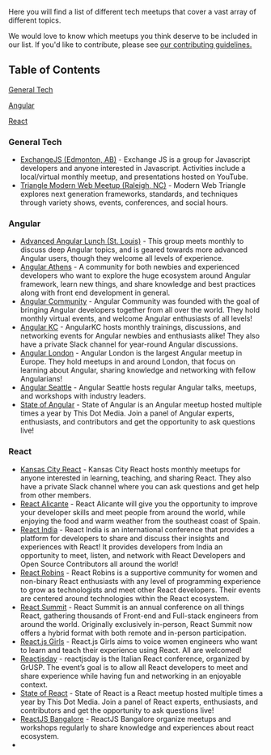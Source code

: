 Here you will find a list of different tech meetups that cover a vast array of different topics.

We would love to know which meetups you think deserve to be included in our list. If you'd like to contribute, please see [our contributing guidelines.](./CONTRIBUTING.md)

## Table of Contents

[General Tech](#general-tech)

[Angular](#angular)

[React](#react)

### General Tech

- [ExchangeJS (Edmonton, AB)](https://exchangejs.com/) - Exchange JS is a group for Javascript developers and anyone interested in Javascript. Activities include a local/virtual monthly meetup, and presentations hosted on YouTube.
- [Triangle Modern Web Meetup (Raleigh, NC)](https://www.meetup.com/trianglemodernweb/) - Modern Web Triangle explores next generation frameworks, standards, and techniques through variety shows, events, conferences, and social hours.

### Angular

- [Advanced Angular Lunch (St. Louis)](https://www.meetup.com/Angular-Lunch/) - This group meets monthly to discuss deep Angular topics, and is geared towards more advanced Angular users, though they welcome all levels of experience.
- [Angular Athens](https://twitter.com/AthensAngular) - A community for both newbies and experienced developers who want to explore the huge ecosystem around Angular framework, learn new things, and share knowledge and best practices along with front end development in general.
- [Angular Community](https://angularcommunity.net/home) - Angular Community was founded with the goal of bringing Angular developers together from all over the world. They hold monthly virtual events, and welcome Angular enthusiasts of all levels!
- [Angular KC](https://angularkc.github.io/) - AngularKC hosts monthly trainings, discussions, and networking events for Angular newbies and enthusiasts alike! They also have a private Slack channel for year-round Angular discussions.
- [Angular London](https://www.meetup.com/Angular-London/) - Angular London is the largest Angular meetup in Europe. They hold meetups in and around London, that focus on learning about Angular, sharing knowledge and networking with fellow Angularians!
- [Angular Seattle](https://www.meetup.com/Angular-Seattle/) - Angular Seattle hosts regular Angular talks, meetups, and workshops with industry leaders.
- [State of Angular](https://www.angularmeetup.com/#/) - State of Angular is an Angular meetup hosted multiple times a year by This Dot Media. Join a panel of Angular experts, enthusiasts, and contributors and get the opportunity to ask questions live!

### React

- [Kansas City React](https://www.meetup.com/Kansas-City-React-Meetup/events/) - Kansas City React hosts monthly meetups for anyone interested in learning, teaching, and sharing React. They also have a private Slack channel where you can ask questions and get help from other members.
- [React Alicante](https://reactalicante.es/) - React Alicante will give you the opportunity to improve your developer skills and meet people from around the world, while enjoying the food and warm weather from the southeast coast of Spain.
- [React India](https://www.reactindia.io/) - React India is an international conference that provides a platform for developers to share and discuss their insights and experiences with React! It provides developers from India an opportunity to meet, listen, and network with React Developers and Open Source Contributors all around the world!
- [React Robins](https://www.reactladies.com/) - React Robins is a supportive community for women and non-binary React enthusiasts with any level of programming experience to grow as technologists and meet other React developers. Their events are centered around technologies within the React ecosystem.
- [React Summit](https://reactsummit.com/) - React Summit is an annual conference on all things React, gathering thousands of Front-end and Full-stack engineers from around the world. Originally exclusively in-person, React Summit now offers a hybrid format with both remote and in-person participation.
- [React.js Girls](https://www.meetup.com/ReactJS-Girls-London/) - React.js Girls aims to voice women engineers who want to learn and teach their experience using React. All are welcomed!
- [Reactjsday](https://2022.reactjsday.it/) - reactjsday is the Italian React conference, organized by GrUSP. The event’s goal is to allow all React developers to meet and share experience while having fun and networking in an enjoyable context.
- [State of React](https://www.reactjsmeetup.com/#/) - State of React is a React meetup hosted multiple times a year by This Dot Media. Join a panel of React experts, enthusiasts, and contributors and get the opportunity to ask questions live!
- [ReactJS Bangalore](https://www.meetup.com/ReactJS-Bangalore/) - ReactJS Bangalore organize meetups and workshops regularly to share knowledge and experiences about react ecosystem.
- 
